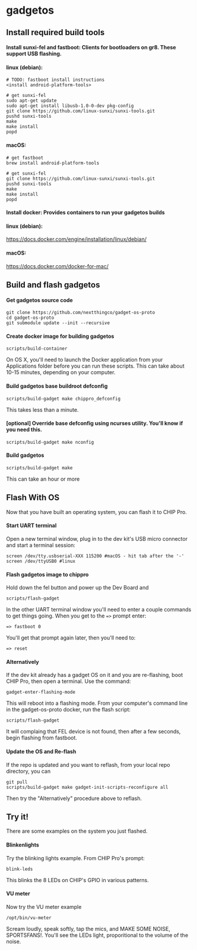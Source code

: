 # gadgetos

## Install required build tools

#### Install sunxi-fel and fastboot: Clients for bootloaders on gr8. These support USB flashing.
#### linux (debian):
```
# TODO: fastboot install instructions
<install android-platform-tools>

# get sunxi-fel
sudo apt-get update
sudo apt-get install libusb-1.0-0-dev pkg-config
git clone https://github.com/linux-sunxi/sunxi-tools.git
pushd sunxi-tools
make
make install
popd
```
#### macOS:
```
# get fastboot
brew install android-platform-tools

# get sunxi-fel
git clone https://github.com/linux-sunxi/sunxi-tools.git
pushd sunxi-tools
make
make install
popd
```

#### Install docker: Provides containers to run your gadgetos builds
#### linux (debian):
https://docs.docker.com/engine/installation/linux/debian/
#### macOS:
https://docs.docker.com/docker-for-mac/

## Build and flash gadgetos

#### Get gadgetos source code
```
git clone https://github.com/nextthingco/gadget-os-proto
cd gadget-os-proto
git submodule update --init --recursive
```

#### Create docker image for building gadgetos
```
scripts/build-container
```

On OS X, you'll need to launch the Docker application from your Applications folder before you can run these scripts. This can take about 10-15 minutes, depending on your computer.

#### Build gadgetos base buildroot defconfig
```
scripts/build-gadget make chippro_defconfig
```

This takes less than a minute.

#### [optional] Override base defconfig using ncurses utility. You'll know if you need this.
```
scripts/build-gadget make nconfig
```
#### Build gadgetos
```
scripts/build-gadget make
```

This can take an hour or more

## Flash With OS

Now that you have built an operating system, you can flash it to CHIP Pro.

#### Start UART terminal

Open a new terminal window, plug in to the dev kit's USB micro connector and start a terminal session:
```
screen /dev/tty.usbserial-XXX 115200 #macOS - hit tab after the '-'
screen /dev/ttyUSB0 #linux
```

#### Flash gadgetos image to chippro
Hold down the fel button and power up the Dev Board and
```
scripts/flash-gadget
```
In the other UART terminal window you'll need to enter a couple commands to get things going. When you get to the `=>` prompt enter:
```
=> fastboot 0
```
You'll get that prompt again later, then you'll need to:
```
=> reset
```

#### Alternatively
If the dev kit already has a gadget OS on it and you are re-flashing, boot CHIP Pro, then open a terminal. Use the command:
```
gadget-enter-flashing-mode
```
This will reboot into a flashing mode. From your computer's command line in the gadget-os-proto docker, run the flash script:
```
scripts/flash-gadget
```
It will complaing that FEL device is not found, then after a few seconds, begin flashing from fastboot. 

#### Update the OS and Re-flash

If the repo is updated and you want to reflash, from your local repo directory, you can
```
git pull
scripts/build-gadget make gadget-init-scripts-reconfigure all
```
Then try the "Alternatively" procedure above to reflash.

## Try it!
There are some examples on the system you just flashed. 

#### Blinkenlights
Try the blinking lights example. From CHIP Pro's prompt:
```
blink-leds
```
This blinks the 8 LEDs on CHIP's GPIO in various patterns.

#### VU meter

Now try the VU meter example
```
/opt/bin/vu-meter
```
Scream loudly, speak softly, tap the mics, and MAKE SOME NOISE, SPORTSFANS!. You'll see the LEDs light, proporitional to the volume of the noise.

